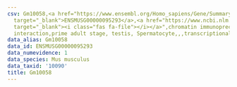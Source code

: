 ```yaml
---
csv: Gm10058,<a href="https://www.ensembl.org/Homo_sapiens/Gene/Summary?db=core;g=ENSMUSG00000095293"
  target="_blank">ENSMUSG00000095293</a>,<a href="https://www.ncbi.nlm.nih.gov/pubmed/25450459"
  target="_blank"><i class="fas fa-file"></i></a>",chromatin immunoprecipitation assay,direct
  interaction,prime adult stage, testis, Spermatocyte,,,transcriptional regulation,
data_alias: Gm10058
data_id: ENSMUSG00000095293
data_numevidence: 1
data_species: Mus musculus
data_taxid: '10090'
title: Gm10058
---
```

